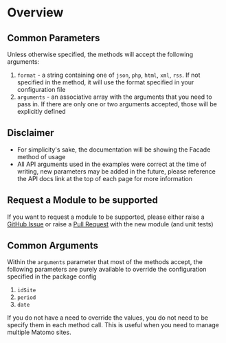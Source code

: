 # Overview

## Common Parameters

Unless otherwise specified, the methods will accept the following arguments: 

1. `format` - a string containing one of `json`, `php`, `html`, `xml`, `rss`. If not specified in the method, it will use the format specified in your configuration file 
2. `arguments` - an associative array with the arguments that you need to pass in. If there are only one or two arguments accepted, those will be explicitly defined

## Disclaimer

* For simplicity's sake, the documentation will be showing the Facade method of usage
* All API arguments used in the examples were correct at the time of writing, new parameters may be added in the future, please reference the API docs link at the top of each page for more information

## Request a Module to be supported

If you want to request a module to be supported, please either raise a [GitHub Issue](https://github.com/RobBrazier/Laravel_Piwik/issues/new) or raise a [Pull Request](https://github.com/RobBrazier/Laravel_Piwik/pulls) with the new module \(and unit tests\)

## Common Arguments

Within the `arguments` parameter that most of the methods accept, the following parameters are purely available to override the configuration specified in the package config

1. `idSite` 
2. `period` 
3. `date`

If you do not have a need to override the values, you do not need to be specify them in each method call. This is useful when you need to manage multiple Matomo sites.

